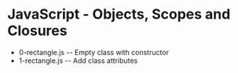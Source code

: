 # JavaScript - Objects, Scopes and Closures

- 0-rectangle.js -- Empty class with constructor
- 1-rectangle.js -- Add class attributes
